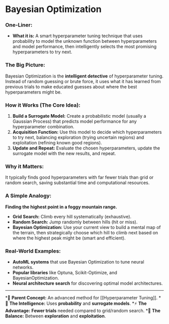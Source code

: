 # Bayesian Optimization

### One-Liner:
*   **What it is:** A smart hyperparameter tuning technique that uses probability to model the unknown function between hyperparameters and model performance, then intelligently selects the most promising hyperparameters to try next.

### The Big Picture:
Bayesian Optimization is the **intelligent detective** of hyperparameter tuning. Instead of random guessing or brute force, it uses what it has learned from previous trials to make educated guesses about where the best hyperparameters might be.

### How it Works (The Core Idea):
1.  **Build a Surrogate Model:** Create a probabilistic model (usually a Gaussian Process) that predicts model performance for any hyperparameter combination.
2.  **Acquisition Function:** Use this model to decide which hyperparameters to try next, balancing exploration (trying uncertain regions) and exploitation (refining known good regions).
3.  **Update and Repeat:** Evaluate the chosen hyperparameters, update the surrogate model with the new results, and repeat.

### Why it Matters:
It typically finds good hyperparameters with far fewer trials than grid or random search, saving substantial time and computational resources.

### A Simple Analogy:
**Finding the highest point in a foggy mountain range.**
*   **Grid Search:** Climb every hill systematically (exhaustive).
*   **Random Search:** Jump randomly between hills (hit or miss).
*   **Bayesian Optimization:** Use your current view to build a mental map of the terrain, then strategically choose which hill to climb next based on where the highest peak might be (smart and efficient).

### Real-World Examples:
*   **AutoML systems** that use Bayesian Optimization to tune neural networks.
*   **Popular libraries** like Optuna, Scikit-Optimize, and BayesianOptimization.
*   **Neural architecture search** for discovering optimal model architectures.

---
*🌳 **Parent Concept:** An advanced method for [[Hyperparameter Tuning]].
*🧠 **The Intelligence:** Uses **probability** and **surrogate models**.
*⚡ **The Advantage:** **Fewer trials** needed compared to grid/random search.
*🎯 **The Balance:** Between **exploration** and **exploitation**.
